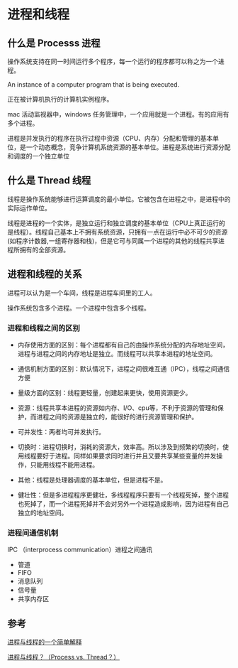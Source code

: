 # 进程和线程

## 什么是 Processs 进程

操作系统支持在同一时间运行多个程序，每一个运行的程序都可以称之为一个进程。

An instance of a computer program that is being executed.

正在被计算机执行的计算机实例程序。

mac 活动监视器中，windows 任务管理中，一个应用就是一个进程。有的应用有多个进程。

进程是并发执行的程序在执行过程中资源（CPU、内存）分配和管理的基本单位，是一个动态概念，竞争计算机系统资源的基本单位。进程是系统进行资源分配和调度的一个独立单位

## 什么是 Thread 线程

线程是操作系统能够进行运算调度的最小单位。它被包含在进程之中，是进程中的实际运作单位。

线程是进程的一个实体，是独立运行和独立调度的基本单位（CPU上真正运行的是线程）。线程自己基本上不拥有系统资源，只拥有一点在运行中必不可少的资源(如程序计数器,一组寄存器和栈)，但是它可与同属一个进程的其他的线程共享进程所拥有的全部资源。


## 进程和线程的关系

进程可以认为是一个车间，线程是进程车间里的工人。

操作系统包含多个进程。一个进程中包含多个线程。


### 进程和线程之间的区别

- 内存使用方面的区别：每个进程都有自己的由操作系统分配的内存地址空间，进程与进程之间的内存地址是独立。而线程可以共享本进程的地址空间。

- 通信机制方面的区别：默认情况下，进程之间很难互通（IPC），线程之间通信方便

- 量级方面的区别：线程更轻量，创建起来更快，使用资源更少。

- 资源：线程共享本进程的资源如内存、I/O、cpu等，不利于资源的管理和保护，而进程之间的资源是独立的，能很好的进行资源管理和保护。

- 可并发性：两者均可并发执行。

- 切换时：进程切换时，消耗的资源大，效率高。所以涉及到频繁的切换时，使用线程要好于进程。同样如果要求同时进行并且又要共享某些变量的并发操作，只能用线程不能用进程。

- 其他：线程是处理器调度的基本单位，但是进程不是。

- 健壮性：但是多进程程序更健壮，多线程程序只要有一个线程死掉，整个进程也死掉了，而一个进程死掉并不会对另外一个进程造成影响，因为进程有自己独立的地址空间。


### 进程间通信机制

IPC （interprocess communication）进程之间通讯

- 管道
- FIFO
- 消息队列
- 信号量
- 共享内存区



## 参考

[进程与线程的一个简单解释](http://www.ruanyifeng.com/blog/2013/04/processes_and_threads.html)

[进程与线程？（Process vs. Thread？）](https://zhuanlan.zhihu.com/p/125716637)